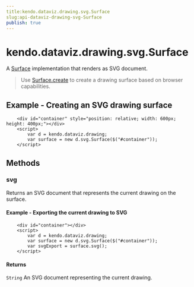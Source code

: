 ```yaml
---
title:kendo.dataviz.drawing.svg.Surface
slug:api-dataviz-drawing-svg-Surface
publish: true
---
```


# kendo.dataviz.drawing.svg.Surface

A [Surface](./surface) implementation that renders as SVG document.

> Use [Surface.create](./surface#methods-create) to create a drawing surface based on browser capabilities.

## Example - Creating an SVG drawing surface

        <div id="container" style="position: relative; width: 600px; height: 400px;"></div>
        <script>
            var d = kendo.dataviz.drawing;
            var surface = new d.svg.Surface($("#container"));
        </script>

## Methods

### svg

Returns an SVG document that represents the current drawing on the surface.

#### Example - Exporting the current drawing to SVG

        <div id="container"></div>
        <script>
            var d = kendo.dataviz.drawing;
            var surface = new d.svg.Surface($("#container"));
            var svgExport = surface.svg();
        </script>

#### Returns

`String` An SVG document representing the current drawing.

